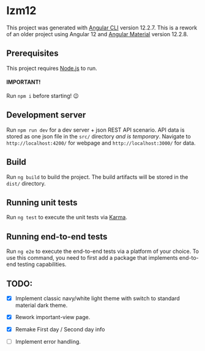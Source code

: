 # Izm12

This project was generated with [Angular CLI](https://github.com/angular/angular-cli) version 12.2.7. This is a rework of an older project using Angular 12 and [Angular Material](https://material.angular.io/) version 12.2.8.

## Prerequisites

This project requires [Node.js](https://nodejs.org/en/) to run.

#### IMPORTANT!

Run `npm i` before starting! :wink:

## Development server

Run `npm run dev` for a dev server + json REST API scenario. API data is stored as one json file in the `src/` directory *and is temporary*. Navigate to `http://localhost:4200/` for webpage and `http://localhost:3000/` for data.

## Build

Run `ng build` to build the project. The build artifacts will be stored in the `dist/` directory.

## Running unit tests

Run `ng test` to execute the unit tests via [Karma](https://karma-runner.github.io).

## Running end-to-end tests

Run `ng e2e` to execute the end-to-end tests via a platform of your choice. To use this command, you need to first add a package that implements end-to-end testing capabilities.

## TODO:
- [x] Implement classic navy/white light theme with switch to standard material dark theme.

- [x] Rework important-view page.

- [x] Remake First day / Second day info 

- [ ] Implement error handling.

